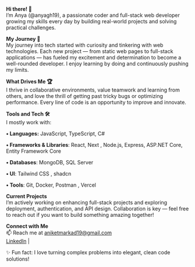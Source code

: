 <b>Hi there! 👋</b><br>
I’m Anya (@anyagh19), a passionate coder and full-stack web developer growing my skills every day by building real-world projects and solving practical challenges.

<b>My Journey 🚀</b><br>
My journey into tech started with curiosity and tinkering with web technologies. Each new project — from static web pages to full-stack applications — has fueled my excitement and determination to become a well-rounded developer. I enjoy learning by doing and continuously pushing my limits.

<b>What Drives Me 🏆</b><br>
I thrive in collaborative environments, value teamwork and learning from others, and love the thrill of getting past tricky bugs or optimizing performance. Every line of code is an opportunity to improve and innovate.

<b>Tools and Tech 🛠️</b><br>
I mostly work with:

<b>• Languages:</b> JavaScript, TypeScript, C#

<b>• Frameworks & Libraries</b>: React, Next ,  Node.js, Express, ASP.NET Core, Entity Framework Core

<b>• Databases</b>: MongoDB, SQL Server

<b>• UI</b>: Tailwind CSS , shadcn

<b>• Tools</b>: Git, Docker, Postman , Vercel 

<b>Current Projects</b><br>
I’m actively working on enhancing full-stack projects and exploring deployment, authentication, and API design. Collaboration is key — feel free to reach out if you want to build something amazing together!

<b>Connect with Me</b><br>
📫 Reach me at aniketmarkad19@gmail.com <br>
 <a href="https://www.linkedin.com/in/aniket-markad-275a1a2a1?utm_source=share&utm_campaign=share_via&utm_content=profile&utm_medium=android_app" target="_blank">LinkedIn</a> | 

✨ Fun fact: I love turning complex problems into elegant, clean code solutions!


<!---
anyagh19/anyagh19 is a ✨ special ✨ repository because its `README.md` (this file) appears on your GitHub profile.
You can click the Preview link to take a look at your changes.
--->
